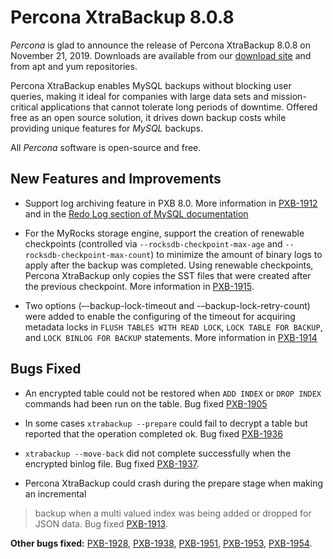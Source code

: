 # Percona XtraBackup 8.0.8

*Percona* is glad to announce the release of Percona XtraBackup 8.0.8 on November 21, 2019.
Downloads are available from our [download site](https://www.percona.com/downloads/Percona-XtraBackup-LATEST/) and from
apt and yum repositories.

Percona XtraBackup enables MySQL backups without blocking user queries, making it ideal
for companies with large data sets and mission-critical applications that cannot
tolerate long periods of downtime. Offered free as an open source solution, it
drives down backup costs while providing unique features for *MySQL* backups.

All *Percona* software is open-source and free.

## New Features and Improvements


* Support log archiving feature in PXB 8.0. More information in
[PXB-1912](https://jira.percona.com/browse/PXB-1912) and in the [Redo Log section of MySQL documentation](https://dev.mysql.com/doc/refman/8.0/en/innodb-redo-log.html)


* For the MyRocks storage engine, support the creation of renewable checkpoints
(controlled via `--rocksdb-checkpoint-max-age` and
`--rocksdb-checkpoint-max-count`) to minimize the amount of binary
logs to apply after the backup was completed. Using renewable checkpoints,
Percona XtraBackup only copies the SST files that were created after the previous
checkpoint. More information in [PXB-1915](https://jira.percona.com/browse/PXB-1915).


* Two options (–-backup-lock-timeout and -–backup-lock-retry-count) were
added to enable the configuring of the timeout for acquiring metadata locks in
`FLUSH TABLES WITH READ LOCK`, `LOCK TABLE FOR BACKUP`, and `LOCK BINLOG
FOR BACKUP` statements. More information in [PXB-1914](https://jira.percona.com/browse/PXB-1914)

## Bugs Fixed


* An encrypted table could not be restored when `ADD INDEX` or `DROP INDEX`
commands had been run on the table. Bug fixed [PXB-1905](https://jira.percona.com/browse/PXB-1905)


* In some cases `xtrabackup --prepare` could fail to decrypt a table but
reported that the operation completed ok. Bug fixed [PXB-1936](https://jira.percona.com/browse/PXB-1936)


* `xtrabackup --move-back` did not complete successfully when the encrypted
binlog file. Bug fixed [PXB-1937](https://jira.percona.com/browse/PXB-1937).


* Percona XtraBackup could crash during the prepare stage when making an incremental

> backup when a multi valued index was being added or dropped for JSON
> data. Bug fixed [PXB-1913](https://jira.percona.com/browse/PXB-1913).

**Other bugs fixed:**
[PXB-1928](https://jira.percona.com/browse/PXB-1928),
[PXB-1938](https://jira.percona.com/browse/PXB-1938),
[PXB-1951](https://jira.percona.com/browse/PXB-1951),
[PXB-1953](https://jira.percona.com/browse/PXB-1953),
[PXB-1954](https://jira.percona.com/browse/PXB-1954).
